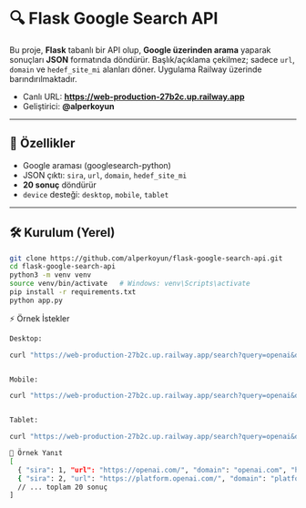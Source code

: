 # 🔍 Flask Google Search API

Bu proje, **Flask** tabanlı bir API olup, **Google üzerinden arama** yaparak sonuçları **JSON** formatında döndürür. Başlık/açıklama çekilmez; sadece `url`, `domain` ve `hedef_site_mi` alanları döner. Uygulama Railway üzerinde barındırılmaktadır.

- Canlı URL: **https://web-production-27b2c.up.railway.app**
- Geliştirici: **@alperkoyun**

---

## 📌 Özellikler
- Google araması (googlesearch-python)
- JSON çıktı: `sira`, `url`, `domain`, `hedef_site_mi`
- **20 sonuç** döndürür
- `device` desteği: `desktop`, `mobile`, `tablet`

---

## 🛠️ Kurulum (Yerel)

```bash
git clone https://github.com/alperkoyun/flask-google-search-api.git
cd flask-google-search-api
python3 -m venv venv
source venv/bin/activate   # Windows: venv\Scripts\activate
pip install -r requirements.txt
python app.py
```



⚡ Örnek İstekler
```bash
Desktop:

curl "https://web-production-27b2c.up.railway.app/search?query=openai&dil=tr&bolge=tr&device=desktop&site_filter=openai.com"


Mobile:

curl "https://web-production-27b2c.up.railway.app/search?query=openai&dil=tr&bolge=tr&device=mobile&site_filter=openai.com"


Tablet:

curl "https://web-production-27b2c.up.railway.app/search?query=openai&dil=tr&bolge=tr&device=tablet&site_filter=openai.com"

🧪 Örnek Yanıt
[
  { "sira": 1, "url": "https://openai.com/", "domain": "openai.com", "hedef_site_mi": true },
  { "sira": 2, "url": "https://platform.openai.com/", "domain": "platform.openai.com", "hedef_site_mi": true }
  // ... toplam 20 sonuç
]

```